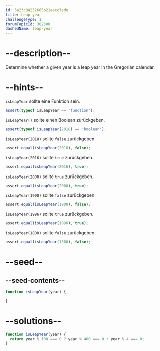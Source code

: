 ```yaml
---
id: 5a23c84252665b21eecc7ede
title: Leap year
challengeType: 1
forumTopicId: 302300
dashedName: leap-year
---
```


# --description--

Determine whether a given year is a leap year in the Gregorian calendar.

# --hints--

`isLeapYear` sollte eine Funktion sein.

```js
assert(typeof isLeapYear == 'function');
```

`isLeapYear()` sollte einen Boolean zurückgeben.

```js
assert(typeof isLeapYear(2018) == 'boolean');
```

`isLeapYear(2018)` sollte `false` zurückgeben.

```js
assert.equal(isLeapYear(2018), false);
```

`isLeapYear(2016)` sollte `true` zurückgeben.

```js
assert.equal(isLeapYear(2016), true);
```

`isLeapYear(2000)` sollte `true` zurückgeben.

```js
assert.equal(isLeapYear(2000), true);
```

`isLeapYear(1900)` sollte `false` zurückgeben.

```js
assert.equal(isLeapYear(1900), false);
```

`isLeapYear(1996)` sollte `true` zurückgeben.

```js
assert.equal(isLeapYear(1996), true);
```

`isLeapYear(1800)` sollte `false` zurückgeben.

```js
assert.equal(isLeapYear(1800), false);
```

# --seed--

## --seed-contents--

```js
function isLeapYear(year) {

}
```

# --solutions--

```js
function isLeapYear(year) {
  return year % 100 === 0 ? year % 400 === 0 : year % 4 === 0;
}
```
